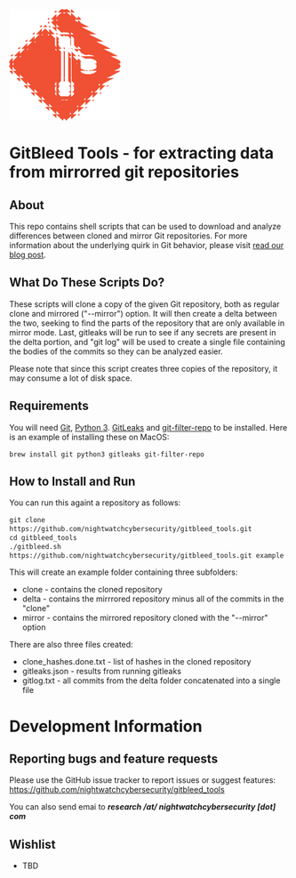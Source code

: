 <img src="/gitbleed_icon.png" width="200" alt="logo"/>

# GitBleed Tools - for extracting data from mirrorred git repositories
## About
This repo contains shell scripts that can be used to download and analyze differences between cloned and mirror Git repositories. For more information about the underlying quirk in Git behavior, please visit [read our blog post](TBD).

## What Do These Scripts Do? 
These scripts will clone a copy of the given Git repository, both as regular clone and mirrored ("--mirror") option. It will then create a delta between the two, seeking to find the parts of the repository that are only available in mirror mode. Last, gitleaks will be run to see if any secrets are present in the delta portion, and "git log" will be used to create a single file containing the bodies of the commits so they can be analyzed easier.

Please note that since this script creates three copies of the repository, it may consume a lot of disk space.

## Requirements
You will need [Git](https://git-scm.com/), [Python 3](https://www.python.org/). [GitLeaks](https://github.com/zricethezav/gitleaks) and [git-filter-repo](https://github.com/newren/git-filter-repo) to be installed. Here is an example of installing these on MacOS:
```
brew install git python3 gitleaks git-filter-repo
```

## How to Install and Run
You can run this againt a repository as follows:
```
git clone https://github.com/nightwatchcybersecurity/gitbleed_tools.git
cd gitbleed_tools
./gitbleed.sh https://github.com/nightwatchcybersecurity/gitbleed_tools.git example
```
This will create an example folder containing three subfolders:
   * clone - contains the cloned repository
   * delta - contains the mirrrored repository minus all of the commits in the "clone"
   * mirror - contains the mirrored repository cloned with the "--mirror" option

There are also three files created:
   * clone_hashes.done.txt - list of hashes in the cloned repository
   * gitleaks.json - results from running gitleaks
   * gitlog.txt - all commits from the delta folder concatenated into a single file

# Development Information

## Reporting bugs and feature requests
Please use the GitHub issue tracker to report issues or suggest features:
https://github.com/nightwatchcybersecurity/gitbleed_tools

You can also send emai to ***research /at/ nightwatchcybersecurity [dot] com***

## Wishlist
- TBD
